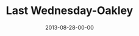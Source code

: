 ---
layout: message
category: message
series: "Go Forth"
title: "Last Wednesday-Oakley"
date: 2013-08-28-00-00
message_id: 812
audio: "http://s3.amazonaws.com/crossroads-media/media/legacy/mp3/082813%20LW-Oakley.mp3"
audio-duration: "40:30"
description: ""
video: "https://s3.amazonaws.com/crossroadsvideomessages/082813 LW-Oakley.mp4"
video-duration: "40:35"
video-image: "http://s3.amazonaws.com/crossroads-media/images/legacy/content/082813_LW-Oakley_still.jpg"
explicit: false
---